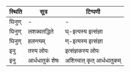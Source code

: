 | स्थिति | सूत्र | टिप्पणी |
| ----- | ------- | ------ |
| घिनुण् | - | - |
| घिनुण् | लशक्वतद्धिते | घ्-इत्यस्य इत्संज्ञा |
| घिनुण् | हलन्त्यम् | ण्-इत्यस्य इत्संज्ञा |
| इनु | तस्य लोपः | इत्संज्ञकस्य लोपः |
| इनु | आर्धधातुकं शेषः | अशित्त्वात् कृत् आर्धधातुकम् |
